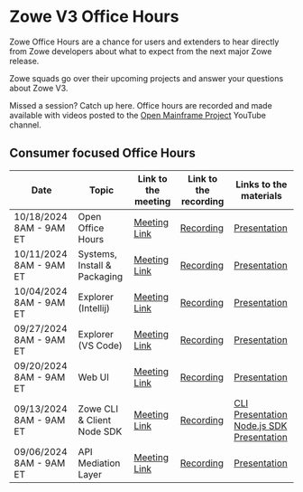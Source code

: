 # Zowe V3 Office Hours

Zowe Office Hours are a chance for users and extenders to hear directly from Zowe developers about what to expect from the next major Zowe release.

Zowe squads go over their upcoming projects and answer your questions about Zowe V3.

Missed a session? Catch up here. Office hours are recorded and made available with videos posted to the [Open Mainframe Project](https://www.youtube.com/@OpenMainframeProject) YouTube channel.

## Consumer focused Office Hours

| Date                      | Topic                          | Link to the meeting                                                                                                                                                                        | Link to the recording                                                                                                    | Links to the materials                                                                                                                                                               |
| ------------------------- | ------------------------------ | ------------------------------------------------------------------------------------------------------------------------------------------------------------------------------------------ |--------------------------------------------------------------------------------------------------------------------------|--------------------------------------------------------------------------------------------------------------------------------------------------------------------------------------|
| 10/18/2024 8AM - 9AM ET   | Open Office Hours              | [Meeting Link](https://zoom-lfx.platform.linuxfoundation.org/meeting/92746535715?password=0d6d9c4d-acab-4979-9ac1-f0a99aaa75c2)                                                               | [Recording](https://zoom.us/rec/share/-lM9a87dxXEKQwTLSsJEBkMtjbKuAO1Et_SdGCD_ibm3q0t_u6qFVsCjrLDiddNA.pY8AysnjrYBNX8hh) | [Presentation](https://ibm.box.com/s/9ctt3zbpo2ucz81bkuorz4g3v5xab0qg)                                                                                                                                                                                      |
| 10/11/2024 8AM - 9AM ET   | Systems, Install & Packaging   | [Meeting Link](https://zoom-lfx.platform.linuxfoundation.org/meeting/92746535715?password=0d6d9c4d-acab-4979-9ac1-f0a99aaa75c2)                                                               | [Recording](https://zoom.us/rec/share/ogO4Ecuefp9QwLqQVg2_zqyJ1fOO2385arJ1Ug5pQNfsL4rW-743kJBt4eneqs-m.UA9GjLdNNIaZkIDU)                                                                                                            | [Presentation](https://ibm.box.com/shared/static/djno8xy478ym59fkmu5y8mb0rk1y6h4q.pptx)                                                                                                                                                                     |
| 10/04/2024 8AM - 9AM ET   | Explorer (Intellij)            | [Meeting Link](https://zoom-lfx.platform.linuxfoundation.org/meeting/92746535715?password=0d6d9c4d-acab-4979-9ac1-f0a99aaa75c2)                                                               | [Recording](https://zoom.us/rec/share/O7Da70rz1tpqyacu_haEVKiW2H-5z7KGIVMTA8s54M8oYstUsPTfUAmYKAT_7KLL.M4vBDpCmWHNfpiwn) | [Presentation](https://ibm.box.com/shared/static/8b16myv1fd41dbe3woaj7ojni8qq9z1t.pptx)                                                                                              |
| 09/27/2024 8AM - 9AM ET   | Explorer (VS Code)             | [Meeting Link](https://zoom-lfx.platform.linuxfoundation.org/meeting/92746535715?password=0d6d9c4d-acab-4979-9ac1-f0a99aaa75c2)                                                               | [Recording](https://zoom.us/rec/share/WSrYe_G-bg3_RejWg3TMzBeckSp0X4rjGyKoWQw6b9uPCBeVBrdZ4_44V9FSYCVH.HrqajES-VpB-9e9n) | [Presentation](https://ibm.box.com/shared/static/pt4fl6tk6oxnikyzdhv08m5h9l77pepj.pptx)                                                                                              |
| 09/20/2024 8AM - 9AM ET   | Web UI                         | [Meeting Link](https://zoom-lfx.platform.linuxfoundation.org/meeting/92746535715?password=0d6d9c4d-acab-4979-9ac1-f0a99aaa75c2)                                                               | [Recording](https://zoom.us/rec/share/25HTI5RzmBBbWrLbItbpWX0406Tt2kImbaJpDPAnPAObW4BLrrYmJi6X9X09VHkv.RRo1DPH9h_GFJDxC) | [Presentation](https://ibm.box.com/shared/static/xghjxsyuzyofezainfxrpnena7kyp3q2.pptx)                                                                                              |
| 09/13/2024 8AM - 9AM ET   | Zowe CLI & Client Node SDK     | [Meeting Link](https://zoom-lfx.platform.linuxfoundation.org/meeting/92746535715?password=0d6d9c4d-acab-4979-9ac1-f0a99aaa75c2)                                                               | [Recording](https://zoom.us/rec/share/ltCulqh3-PXUlUaJNYswd1Nk06l6h_pU24daQOM2RipHO-LzkyNvzaP275ze-B8.Nz3738DT-alh57jg)  | [CLI Presentation](https://ibm.box.com/shared/static/zdbaaicwak3kygtf9hdt4cq7odjx9oje.pptx) <br />[Node.js SDK Presentation](https://ibm.box.com/s/q88jnt4rfzsol8ybq6sjumu3w8bucsi7) |
| 09/06/2024 8AM - 9AM ET   | API Mediation Layer            | [Meeting Link](https://zoom-lfx.platform.linuxfoundation.org/meeting/92746535715?password=0d6d9c4d-acab-4979-9ac1-f0a99aaa75c2)                                                               | [Recording](https://zoom.us/rec/share/QOOVXWfuqf8IjCuAZgyR0O1yCEDbgLV-pZP7gU7q7RRJXuyF7h4dc3OxYBhIGc9z.7OJnf6iq55XHzP-m) | [Presentation](https://ibm.box.com/shared/static/x30uwkyat72ekuk03d1733p88l8zboy1.pptx)                                                                                              |
